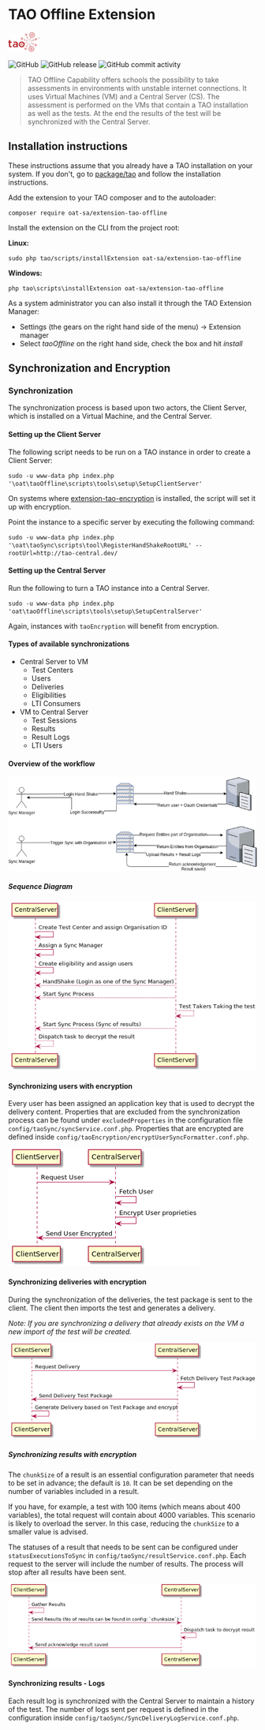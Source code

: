 # TAO Offline Extension

![TAO Logo](https://github.com/oat-sa/taohub-developer-guide/raw/master/resources/tao-logo.png)

![GitHub](https://img.shields.io/github/license/oat-sa/extension-tao-offline.svg)
![GitHub release](https://img.shields.io/github/release/oat-sa/extension-tao-offline.svg)
![GitHub commit activity](https://img.shields.io/github/commit-activity/y/oat-sa/extension-tao-offline.svg)

> TAO Offline Capability offers schools the possibility to take assessments in environments with unstable internet connections. It uses Virtual Machines (VM) and a Central Server (CS). The assessment is performed on the VMs that contain a TAO installation as well as the tests. At the end the results of the test will be synchronized with the Central Server. 

## Installation instructions

These instructions assume that you already have a TAO installation on your system. If you don't, go to
[package/tao](https://github.com/oat-sa/package-tao) and follow the installation instructions.


Add the extension to your TAO composer and to the autoloader:
```shell
composer require oat-sa/extension-tao-offline
```

Install the extension on the CLI from the project root:

**Linux:**
```shell
sudo php tao/scripts/installExtension oat-sa/extension-tao-offline
```

**Windows:**
```shell
php tao\scripts\installExtension oat-sa/extension-tao-offline
```

As a system administrator you can also install it through the TAO Extension Manager:
- Settings (the gears on the right hand side of the menu) -> Extension manager
- Select _taoOffline_ on the right hand side, check the box and hit _install_

## Synchronization and Encryption

### Synchronization
The synchronization process is based upon two actors, the Client Server, which is installed on a Virtual Machine, and the Central Server.

#### Setting up the Client Server
The following script needs to be run on a TAO instance in order to create a Client Server:

```shell
sudo -u www-data php index.php '\oat\taoOffline\scripts\tools\setup\SetupClientServer'
```

On systems where [extension-tao-encryption](https://github.com/oat-sa/extension-tao-encryption) is installed, the script will set it up with encryption.
    
Point the instance to a specific server by executing the following command:
 
 ```shell
sudo -u www-data php index.php '\oat\taoSync\scripts\tool\RegisterHandShakeRootURL' --rootUrl=http://tao-central.dev/
 ```

#### Setting up the Central Server
Run the following to turn a TAO instance into a Central Server.

```shell
sudo -u www-data php index.php 'oat\taoOffline\scripts\tools\setup\SetupCentralServer'
```

Again, instances with `taoEncryption` will benefit from encryption.

#### Types of available synchronizations
* Central Server to VM
    * Test Centers
    * Users
    * Deliveries
    * Eligibilities
    * LTI Consumers
* VM to Central Server
    * Test Sessions
    * Results
    * Result Logs
    * LTI Users
    
#### Overview of the workflow
![Overview workflow](docs/overview_sync.png)

##### Sequence Diagram
![Sequence Diagram](docs/sync_flow.png)

#### Synchronizing users with encryption
Every user has been assigned an application key that is used to decrypt the delivery content. Properties that are excluded from the synchronization process can be found under `excludedProperties` in the configuration file `config/taoSync/syncService.conf.php`.  Properties that are encrypted are defined inside `config/taoEncryption/encryptUserSyncFormatter.conf.php`.

![Synchronizing users](docs/sync_users.png)

#### Synchronizing deliveries with encryption
During the synchronization of the deliveries, the test package is sent to the client. The client then imports the test and generates a delivery. 

_Note: If you are synchronizing a delivery that already exists on the VM a new import of the test will be created._

![Synchronizing Deliveries](docs/sync_delivery.png)

##### Synchronizing results with encryption
The `chunkSize` of a result is an essential configuration parameter that needs to be set in advance; the default is `10`. It can be set depending on the number of variables included in a result.

If you have, for example, a test with 100 items (which means about 400 variables), the total request will contain about 4000 variables. This scenario is likely to overload the server. In this case, reducing the `chunkSize` to a smaller value is advised.

The statuses of a result that needs to be sent can be configured under `statusExecutionsToSync` in `config/taoSync/resultService.conf.php`. Each request to the server will include the number of results. The process will stop after all results have been sent.

![Synchronizing Results](docs/sync_results.png)

#### Synchronizing results - Logs
Each result log is synchronized with the Central Server to maintain a history of the test. The number of logs sent per request is defined in the configuration inside `config/taoSync/SyncDeliveryLogService.conf.php`.
